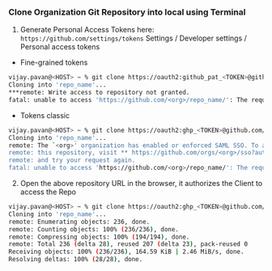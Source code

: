 ### Clone Organization Git Repository into local using Terminal

1. Generate Personal Access Tokens here: `https://github.com/settings/tokens` Settings / Developer settings / Personal access tokens

* Fine-grained tokens
``` sh Fine-grained tokens
vijay.pavan@<HOST> ~ % git clone https://oauth2:github_pat_<TOKEN>@github.com/<org>/repo_name 
Cloning into 'repo_name'...
***remote: Write access to repository not granted.
fatal: unable to access 'https://github.com/<org>/repo_name/': The requested URL returned error: 403***
```

* Tokens classic
``` sh Tokens (classic)
vijay.pavan@<HOST> ~ % git clone https://oauth2:ghp_<TOKEN>@github.com/<org>/repo_name
Cloning into 'repo_name'...
remote: The `<org>' organization has enabled or enforced SAML SSO. To access
remote: this repository, visit ** https://github.com/orgs/<org>/sso?authorization_request=AU<CODE> **
remote: and try your request again.
fatal: unable to access 'https://github.com/<org>/repo_name/': The requested URL returned error: 403
```

2. Open the above repository URL in the browser, it authorizes the Client to access the Repo

``` sh Run the previous command 
vijay.pavan@<HOST> ~ % git clone https://oauth2:ghp_<TOKEN>@github.com/<org>/repo_name
Cloning into 'repo_name'...
remote: Enumerating objects: 236, done.
remote: Counting objects: 100% (236/236), done.
remote: Compressing objects: 100% (194/194), done.
remote: Total 236 (delta 28), reused 207 (delta 23), pack-reused 0
Receiving objects: 100% (236/236), 164.59 KiB | 2.46 MiB/s, done.
Resolving deltas: 100% (28/28), done.
```